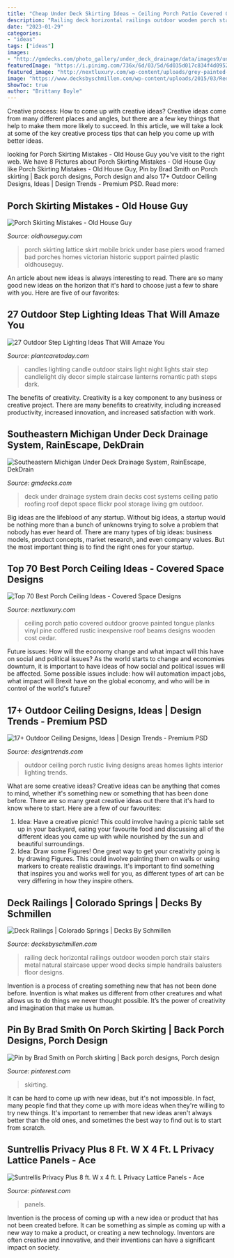 ```yaml
---
title: "Cheap Under Deck Skirting Ideas ~ Ceiling Porch Patio Covered Outdoor Groove Painted Tongue Planks Vinyl Pine Coffered Rustic Inexpensive Roof Beams Designs Wooden Cost Cedar"
description: "Railing deck horizontal railings outdoor wooden porch stair stairs metal natural staircase upper wood decks simple handrails balusters floor designs"
date: "2023-01-29"
categories:
- "ideas"
tags: ["ideas"]
images:
- "http://gmdecks.com/photo_gallery/under_deck_drainage/data/images9/under_deck_drainage.jpg"
featuredImage: "https://i.pinimg.com/736x/6d/03/5d/6d035d017c834f4d09527380e076a065.jpg"
featured_image: "http://nextluxury.com/wp-content/uploads/grey-painted-good-ideas-for-porch-ceiling-with-rustic-wooden-beams.jpg"
image: "https://www.decksbyschmillen.com/wp-content/uploads/2015/03/Redwood_horizontal_step_railing_op_800x600.jpg"
ShowToc: true
author: "Brittany Boyle"
---
```



Creative process: How to come up with creative ideas?
Creative ideas come from many different places and angles, but there are a few key things that help to make them more likely to succeed. In this article, we will take a look at some of the key creative process tips that can help you come up with better ideas.

	

		
looking for Porch Skirting Mistakes - Old House Guy you've visit to the right web. We have 8 Pictures about Porch Skirting Mistakes - Old House Guy like Porch Skirting Mistakes - Old House Guy, Pin by Brad Smith on Porch skirting | Back porch designs, Porch design and also 17+ Outdoor Ceiling Designs, Ideas | Design Trends - Premium PSD. Read more:
		
    
## Porch Skirting Mistakes - Old House Guy

<img loading=lazy src="http://www.oldhouseguy.com/wp-content/uploads/2014/09/bad-porch-skirt.jpg" onerror="this.onerror=null;this.src='https://tse1.mm.bing.net/th?id=OIP.rXbZ8kHKsNWD0o81LdRJmQHaFL&amp;pid=15.1';" alt="Porch Skirting Mistakes - Old House Guy">

_Source: oldhouseguy.com_

>porch skirting lattice skirt mobile brick under base piers wood framed bad porches homes victorian historic support painted plastic oldhouseguy. 

	

An article about new ideas is always interesting to read. There are so many good new ideas on the horizon that it's hard to choose just a few to share with you. Here are five of our favorites: 

    
## 27 Outdoor Step Lighting Ideas That Will Amaze You

<img loading=lazy src="https://plantcaretoday.com/wp-content/uploads/tumblr_ly004aktUF1r32wbuo1_400.jpg" onerror="this.onerror=null;this.src='https://tse1.mm.bing.net/th?id=OIP.peDus8rZUZErQdV2yAnR5gAAAA&amp;pid=15.1';" alt="27 Outdoor Step Lighting Ideas That Will Amaze You">

_Source: plantcaretoday.com_

>candles lighting candle outdoor stairs light night lights stair step candlelight diy decor simple staircase lanterns romantic path steps dark. 

	

The benefits of creativity.
Creativity is a key component to any business or creative project. There are many benefits to creativity, including increased productivity, increased innovation, and increased satisfaction with work.

    
## Southeastern Michigan Under Deck Drainage System, RainEscape, DekDrain

<img loading=lazy src="http://gmdecks.com/photo_gallery/under_deck_drainage/data/images9/under_deck_drainage.jpg" onerror="this.onerror=null;this.src='https://tse3.mm.bing.net/th?id=OIP.V1NKxpDlIbMuuKlI7xPieQHaFj&amp;pid=15.1';" alt="Southeastern Michigan Under Deck Drainage System, RainEscape, DekDrain">

_Source: gmdecks.com_

>deck under drainage system drain decks cost systems ceiling patio roofing roof depot space flickr pool storage living gm outdoor. 

	

Big ideas are the lifeblood of any startup. Without big ideas, a startup would be nothing more than a bunch of unknowns trying to solve a problem that nobody has ever heard of. There are many types of big ideas: business models, product concepts, market research, and even company values. But the most important thing is to find the right ones for your startup.

    
## Top 70 Best Porch Ceiling Ideas - Covered Space Designs

<img loading=lazy src="http://nextluxury.com/wp-content/uploads/grey-painted-good-ideas-for-porch-ceiling-with-rustic-wooden-beams.jpg" onerror="this.onerror=null;this.src='https://tse3.mm.bing.net/th?id=OIP.p5nQaGO4IeO7W-ZjNwKV6wHaE7&amp;pid=15.1';" alt="Top 70 Best Porch Ceiling Ideas - Covered Space Designs">

_Source: nextluxury.com_

>ceiling porch patio covered outdoor groove painted tongue planks vinyl pine coffered rustic inexpensive roof beams designs wooden cost cedar. 

	

Future issues: How will the economy change and what impact will this have on social and political issues?
As the world starts to change and economies downturn, it is important to have ideas of how social and political issues will be affected. Some possible issues include: how will automation impact jobs, what impact will Brexit have on the global economy, and who will be in control of the world's future?

    
## 17+ Outdoor Ceiling Designs, Ideas | Design Trends - Premium PSD

<img loading=lazy src="https://images.designtrends.com/wp-content/uploads/2016/08/29181206/Rustic-Outdoor-Ceiling.jpg" onerror="this.onerror=null;this.src='https://tse4.mm.bing.net/th?id=OIP.lypFkUB7t7RV3nn5i-bG0QHaE6&amp;pid=15.1';" alt="17+ Outdoor Ceiling Designs, Ideas | Design Trends - Premium PSD">

_Source: designtrends.com_

>outdoor ceiling porch rustic living designs areas homes lights interior lighting trends. 

	

What are some creative ideas?
Creative ideas can be anything that comes to mind, whether it's something new or something that has been done before. There are so many great creative ideas out there that it's hard to know where to start. Here are a few of our favourites: 
1. Idea: Have a creative picnic! This could involve having a picnic table set up in your backyard, eating your favourite food and discussing all of the different ideas you came up with while nourished by the sun and beautiful surroundings. 
2. Idea: Draw some Figures! One great way to get your creativity going is by drawing Figures. This could involve painting them on walls or using markers to create realistic drawings. It's important to find something that inspires you and works well for you, as different types of art can be very differing in how they inspire others. 

    
## Deck Railings | Colorado Springs | Decks By Schmillen

<img loading=lazy src="https://www.decksbyschmillen.com/wp-content/uploads/2015/03/Redwood_horizontal_step_railing_op_800x600.jpg" onerror="this.onerror=null;this.src='https://tse2.mm.bing.net/th?id=OIP.tnrt3UKcTynqeyYVQ7rzBgHaFj&amp;pid=15.1';" alt="Deck Railings | Colorado Springs | Decks By Schmillen">

_Source: decksbyschmillen.com_

>railing deck horizontal railings outdoor wooden porch stair stairs metal natural staircase upper wood decks simple handrails balusters floor designs. 

	

Invention is a process of creating something new that has not been done before. Invention is what makes us different from other creatures and what allows us to do things we never thought possible. It’s the power of creativity and imagination that make us human.

    
## Pin By Brad Smith On Porch Skirting | Back Porch Designs, Porch Design

<img loading=lazy src="https://i.pinimg.com/originals/80/3d/5d/803d5d95068292ffa3172e91070d3d55.jpg" onerror="this.onerror=null;this.src='https://tse4.mm.bing.net/th?id=OIP.SM7fihz9RYyuWKl-z6uQkgHaFj&amp;pid=15.1';" alt="Pin by Brad Smith on Porch skirting | Back porch designs, Porch design">

_Source: pinterest.com_

>skirting. 

	

It can be hard to come up with new ideas, but it's not impossible. In fact, many people find that they come up with more ideas when they're willing to try new things. It's important to remember that new ideas aren't always better than the old ones, and sometimes the best way to find out is to start from scratch.

    
## Suntrellis Privacy Plus 8 Ft. W X 4 Ft. L Privacy Lattice Panels - Ace

<img loading=lazy src="https://i.pinimg.com/736x/6d/03/5d/6d035d017c834f4d09527380e076a065.jpg" onerror="this.onerror=null;this.src='https://tse3.mm.bing.net/th?id=OIP.AA4daqGS5ih90IQ7C49I3wHaHa&amp;pid=15.1';" alt="Suntrellis Privacy Plus 8 ft. W x 4 ft. L Privacy Lattice Panels - Ace">

_Source: pinterest.com_

>panels. 

	

Invention is the process of coming up with a new idea or product that has not been created before. It can be something as simple as coming up with a new way to make a product, or creating a new technology. Inventors are often creative and innovative, and their inventions can have a significant impact on society.

